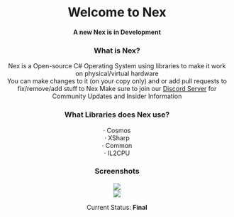 <h1 align="center">Welcome to Nex</h1>
<p align="center"><b>A new Nex is in Development</b></p>
<h3 align="center">What is Nex?</h3>
<p align="center">Nex is a Open-source C# Operating System using libraries to make it work on physical/virtual hardware<br>
  You can make changes to it (on your copy only) and or add pull requests to fix/remove/add stuff to Nex Make sure to join our <a href="https://discord.gg/bZSsa6ma4w">Discord Server</a> for Community Updates and Insider Information<br>
  </p>
  <h3 align="center">What Libraries does Nex use?</h3>
  <p align="center"> · Cosmos<br> · XSharp<br> · Common<br> · IL2CPU<br>
  <h3 align="center">Screenshots</h3>
  <p align="center">
  <img src="https://user-images.githubusercontent.com/79332140/146628813-181f102a-669d-4b09-9132-deeefbeb4891.png"></img><br>
  <img src="https://media.discordapp.net/attachments/919392845775929385/921810781933305886/unknown.png"></img>
  <p align="center">Current Status: <b>Final</b></p>

